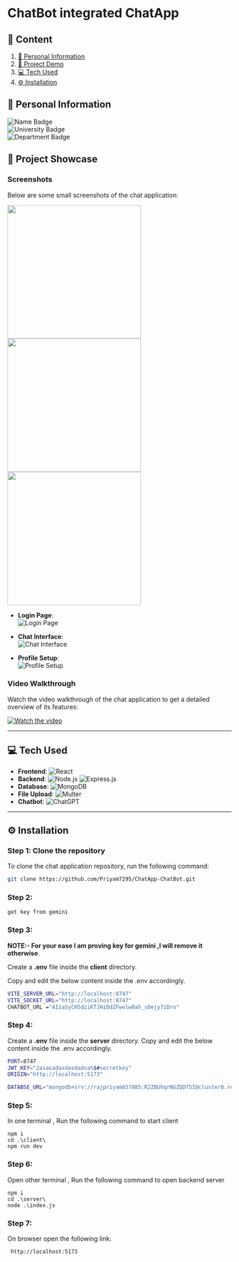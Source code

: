 # ChatBot integrated ChatApp 

## 🚀 Content
1. [📜 Personal Information](#personal-information)
2. [🎥 Project Demo](#project-showcase)
3. [💻 Tech Used](#tech-used)
4. [⚙️ Installation](#installation)

## 📜 Personal Information

![Name Badge](https://img.shields.io/badge/Name-PRIYAM-blue)  
![University Badge](https://img.shields.io/badge/University-Indian%20Institute%20of%20Technology%20Mandi%20(IIT%20Mandi)-green)  
![Department Badge](https://img.shields.io/badge/Department-Data%20Science%20and%20Engineering%20(DSE)-orange)


## 🎥 Project Showcase

### Screenshots

Below are some small screenshots of the chat application:

<img src="https://github.com/user-attachments/assets/224bd978-fa3f-4781-b507-5f02b45fb2ea" width="300" />
<img src="https://github.com/user-attachments/assets/3e6eb75b-f4d9-4944-9bfc-d7b54c89a76d" width="300" />
<img src="https://github.com/user-attachments/assets/44bb9ac5-d4ab-4ec6-b99c-304c15cd95d6" width="300" />




- **Login Page**:  
  ![Login Page](https://via.placeholder.com/150x100?text=Login+Page)

- **Chat Interface**:  
  ![Chat Interface](https://via.placeholder.com/150x100?text=Chat+Interface)

- **Profile Setup**:  
  ![Profile Setup](https://via.placeholder.com/150x100?text=Profile+Setup)

### Video Walkthrough

Watch the video walkthrough of the chat application to get a detailed overview of its features:

[![Watch the video](https://img.youtube.com/vi/YOUR_VIDEO_ID/hqdefault.jpg)](https://www.youtube.com/watch?v=YOUR_VIDEO_ID)

---

## 💻 Tech Used

- **Frontend**: ![React](https://img.shields.io/badge/React-61DAFB?style=flat&logo=react&logoColor=white)  
- **Backend**: ![Node.js](https://img.shields.io/badge/Node.js-339933?style=flat&logo=node.js&logoColor=white) ![Express.js](https://img.shields.io/badge/Express.js-000000?style=flat&logo=express&logoColor=white)  
- **Database**: ![MongoDB](https://img.shields.io/badge/MongoDB-47A248?style=flat&logo=mongodb&logoColor=white)  
- **File Upload**: ![Multer](https://img.shields.io/badge/Multer-ff5c5c?style=flat&logo=npm&logoColor=white)  
- **Chatbot**: ![ChatGPT](https://img.shields.io/badge/OpenAI%20ChatGPT-00B2FF?style=flat&logo=openai&logoColor=white)

---

## ⚙️ Installation

### Step 1: Clone the repository

To clone the chat application repository, run the following command:

```bash
git clone https://github.com/Priyam7295/ChatApp-ChatBot.git
```
### Step 2:
```
get key from gemini
```
### Step 3: 
**NOTE:- For your ease I am proving key for gemini ,I will remove it otherwise**.

Create a **.env** file inside the **client** directory.

Copy and edit the below content inside the .env accordingly.
```bash
VITE_SERVER_URL="http://localhost:8747"
VITE_SOCKET_URL="http://localhost:8747"
CHATBOT_URL ="AIzaSyCH5dziKTJHiDdZFwelw8ah_sOejy7iDro"
```
### Step 4: 

Create a **.env** file inside the **server** directory.
Copy and edit the below content inside the .env accordingly.
```bash
PORT=8747
JWT_KEY="2asasadasdasdadsa%$#secretkey"
ORIGIN="http://localhost:5173"

DATABSE_URL="mongodb+srv://rajpriyam857885:R2ZBUhqrNGZQDT5I@cluster0.red2y.mongodb.net/?retryWrites=true&w=majority&appName=Cluster0"
```
### Step 5:
In one terminal ,
Run the following command to start client
```
npm i
cd .\client\
npm run dev
```
### Step 6:
Open other terminal ,
Run the following command to open backend server

```
npm i
cd .\server\
node .\index.js
```

### Step 7:
On browser open the following link:
```
 http://localhost:5173
```
